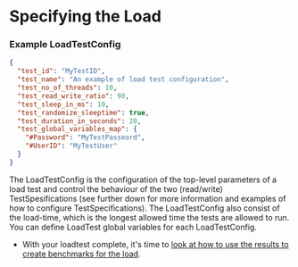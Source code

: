# Specifying the Load


### Example LoadTestConfig
```json
{
  "test_id": "MyTestID",
  "test_name": "An example of load test configuration",
  "test_no_of_threads": 10,
  "test_read_write_ratio": 90,
  "test_sleep_in_ms": 10,
  "test_randomize_sleeptime": true,
  "test_duration_in_seconds": 20,
  "test_global_variables_map": {
    "#Password": "MyTestPasseord",
    "#UserID": "MyTestUser"
  }
}
```

The LoadTestConfig is the configuration of the top-level parameters of a load test and control the behaviour of the two
(read/write) TestSpesifications (see further down for more information and examples of how to configure TestSpecifications).
The LoadTestConfig also consist of the load-time, which is the longest allowed time the tests are allowed to run.  You can
define LoadTest global variables for each LoadTestConfig.


* With your loadtest complete, it's time to [look at how to use the results to create benchmarks for the load](./06-benchmarks.md).